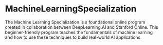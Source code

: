 # MachineLearningSpecialization
The Machine Learning Specialization is a foundational online program created in collaboration between DeepLearning.AI and Stanford Online. This beginner-friendly program teaches the fundamentals of machine learning and how to use these techniques to build real-world AI applications. 
